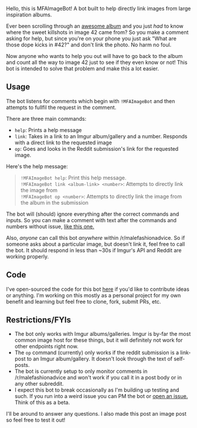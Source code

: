 Hello, this is MFAImageBot! A bot built to help directly link images from large inspiration albums. 

Ever been scrolling through an [awesome album]() and you just *had* to know where the sweet killshots in image 42 came from? So you make a comment asking for help, but since you're on your phone you just ask "What are those dope kicks in #42?" and don't link the photo. No harm no foul.

Now anyone who wants to help you out will have to go back to the album and count all the way to image 42 just to see if they even know or not! This bot is intended to solve that problem and make this a lot easier. 

## Usage  
The bot listens for comments which begin with `!MFAImageBot` and then attempts to fullfil the request in the comment.

There are three main commands: 
* `help`: Prints a help message
* `link`: Takes in a link to an Imgur album/gallery and a number. Responds with a direct link to the requested image
* `op`: Goes and looks in the Reddit submission's link for the requested image.

Here's the help message:  
> `!MFAImageBot help`: Print this help message.  
> `!MFAImageBot link <album-link> <number>`: Attempts to directly link the <number> image from <album-link>  
> `!MFAImageBot op <number>`: Attempts to directly link the <number> image from the album in the submission

The bot will (should) ignore everything after the correct commands and inputs. So you can make a comment with text after the commands and numbers without issue, [like this one.](https://www.reddit.com/r/malefashionadvice/comments/goj5w8/converse_mfa_footwear_basics_6/frgmcys/?context=1) 

Also, *anyone* can call this bot *anywhere* within /r/malefashionadvice. So if someone asks about a particular image, but doesn't link it, feel free to call the bot. It should respond in less than ~30s if Imgur's API and Reddit are working properly. 

## Code  
I've open-sourced the code for this bot [here](https://github.com/AlexBurkey/MFAImageBot) if you'd like to contribute ideas or anything. I'm working on this mostly as a personal project for my own benefit and learning but feel free to clone, fork, submit PRs, etc. 

## Restrictions/FYIs  
* The bot only works with Imgur albums/galleries. Imgur is by-far the most common image host for these things, but it will definitely not work for other endpoints right now.
* The `op` command (currently) only works if the reddit submission is a link-post to an Imgur album/gallery. It doesn't look through the text of self-posts.
* The bot is currently setup to only monitor comments in /r/malefashionadvice and won't work if you call it in a post body or in any other subreddit.
* I expect this bot to break occasionally as I'm building up testing and such. If you run into a weird issue you can PM the bot or [open an issue.](https://github.com/AlexBurkey/MFAImageBot/issues/new/choose) Think of this as a beta.

I'll be around to answer any questions. I also made this post an image post so feel free to test it out!
